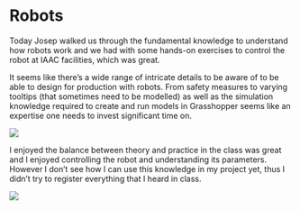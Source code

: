 # Robots

Today Josep walked us through the fundamental knowledge to understand how robots work and we had with some hands-on exercises to control the robot at IAAC facilities, which was great. 

It seems like there’s a wide range of intricate details to be aware of to be able to design for production with robots. From safety measures to varying tooltips (that sometimes need to be modelled) as well as the simulation knowledge required to create and run models in Grasshopper seems like an expertise one needs to invest significant time on.

![](../images/fab/robot2.jpg)

I enjoyed the balance between theory and practice in the class was great and I enjoyed controlling the robot and understanding its parameters. However I don’t see how I can use this knowledge in my project yet, thus I didn’t try to register everything that I heard in class.

![](../images/fab/robot.jpeg)
